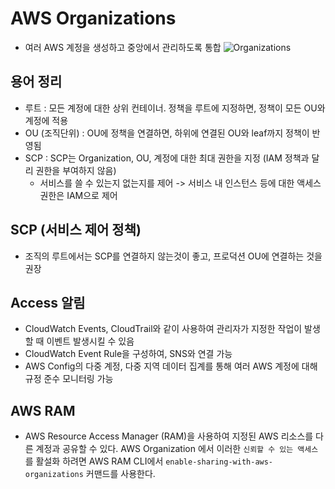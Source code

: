 # AWS Organizations

- 여러 AWS 계정을 생성하고 중앙에서 관리하도록 통합
  ![Organizations](https://docs.aws.amazon.com/organizations/latest/userguide/images/BasicOrganization.png)

## 용어 정리

- 루트 : 모든 계정에 대한 상위 컨테이너. 정책을 루트에 지정하면, 정책이 모든 OU와 계정에 적용
- OU (조직단위) : OU에 정책을 연결하면, 하위에 연결된 OU와 leaf까지 정책이 반영됨
- SCP : SCP는 Organization, OU, 계정에 대한 최대 권한을 지정 (IAM 정책과 달리 권한을 부여하지 않음)
  - 서비스를 쓸 수 있는지 없는지를 제어 -> 서비스 내 인스턴스 등에 대한 액세스 권한은 IAM으로 제어 

## SCP (서비스 제어 정책)

- 조직의 루트에서는 SCP를 연결하지 않는것이 좋고, 프로덕션 OU에 연결하는 것을 권장

## Access 알림

- CloudWatch Events, CloudTrail와 같이 사용하여 관리자가 지정한 작업이 발생할 때 이벤트 발생시킬 수 있음
- CloudWatch Event Rule을 구성하여, SNS와 연결 가능
- AWS Config의 다중 계정, 다중 지역 데이터 집계를 통해 여러 AWS 계정에 대해 규정 준수 모니터링 가능

## AWS RAM

- AWS Resource Access Manager (RAM)을 사용하여 지정된 AWS 리소스를 다른 계정과 공유할 수 있다. AWS Organization 에서 이러한 `신뢰할 수 있는 액세스`를 활설화 하려면 AWS RAM CLI에서 `enable-sharing-with-aws-organizations` 커맨드를 사용한다.
